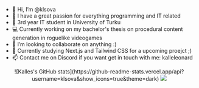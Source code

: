 - 👋 Hi, I’m @klsova
- 👀 I have a great passion for everything programming and IT related
- 🌱 3rd year IT student in University of Turku
- 💻 Currently working on my bachelor's thesis on procedural content generation in roguelike videogames
- 💞️ I’m looking to collaborate on anything :)
- 📖 Currently studying Next.js and Tailwind CSS for a upcoming proejct ;)
- 📫 Contact me on Discord if you want get in touch with me: kalleleonard
<p align="center">
  ![Kalles's GitHub stats](https://github-readme-stats.vercel.app/api?username=klsova&show_icons=true&theme=dark)
  <a href="https://skillicons.dev">
  <img src="https://skillicons.dev/icons?i=js,html,css,react,java,nodejs,python,sqlite,vercel,express&perline=5" />
  </a>
</p>
